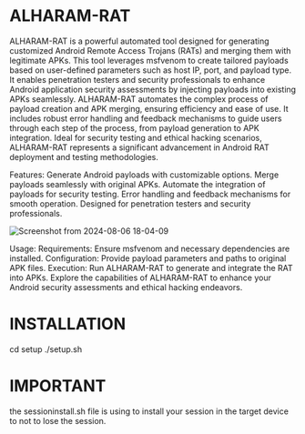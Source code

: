 # ALHARAM-RAT
ALHARAM-RAT is a powerful automated tool designed for generating customized Android Remote Access Trojans (RATs) and merging them with legitimate APKs. This tool leverages msfvenom to create tailored payloads based on user-defined parameters such as host IP, port, and payload type. It enables penetration testers and security professionals to enhance Android application security assessments by injecting payloads into existing APKs seamlessly. ALHARAM-RAT automates the complex process of payload creation and APK merging, ensuring efficiency and ease of use. It includes robust error handling and feedback mechanisms to guide users through each step of the process, from payload generation to APK integration. Ideal for security testing and ethical hacking scenarios, ALHARAM-RAT represents a significant advancement in Android RAT deployment and testing methodologies.

Features:
Generate Android payloads with customizable options.
Merge payloads seamlessly with original APKs.
Automate the integration of payloads for security testing.
Error handling and feedback mechanisms for smooth operation.
Designed for penetration testers and security professionals.

![Screenshot from 2024-08-06 18-04-09](https://github.com/user-attachments/assets/a34cd88a-27b4-4388-a213-2ba5897d8d97)

Usage:
Requirements: Ensure msfvenom and necessary dependencies are installed.
Configuration: Provide payload parameters and paths to original APK files.
Execution: Run ALHARAM-RAT to generate and integrate the RAT into APKs.
Explore the capabilities of ALHARAM-RAT to enhance your Android security assessments and ethical hacking endeavors.

# INSTALLATION
cd setup 
./setup.sh

# IMPORTANT
the sessioninstall.sh file is using to install your session in the target device to not to lose the session.

